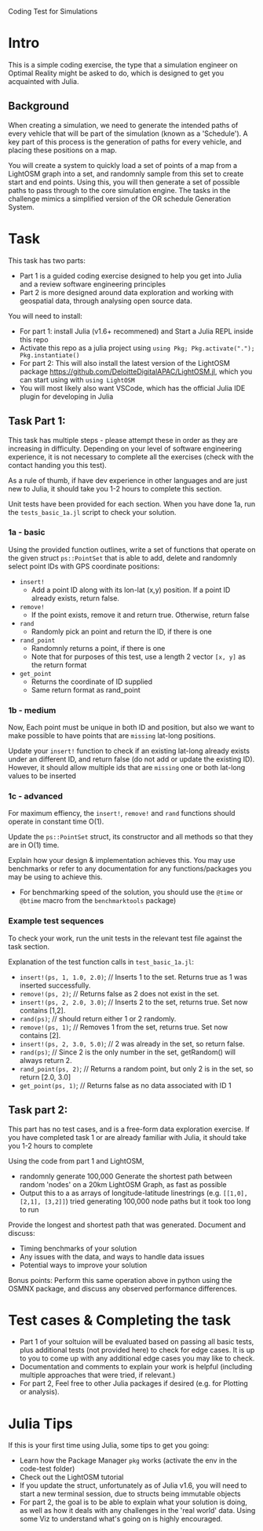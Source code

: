 Coding Test for Simulations
# Intro
This is a simple coding exercise, the type that a simulation engineer on Optimal Reality might be asked to do, which is designed to get you acquainted with Julia.

## Background

When creating a simulation, we need to generate the intended paths of every vehicle that will be part of the simulation (known as a 'Schedule'). A key part of this process is the generation of paths for every vehicle, and placing these positions on a map. 

You will create a system to quickly load a set of points of a map from a LightOSM graph into a set, and randomnly sample from this set to create start and end points. Using this, you will then generate a set of possible paths to pass through to the core simulation engine. The tasks in the challenge mimics a simplified version of the OR schedule Generation System.

# Task
This task has two parts:
- Part 1 is a guided coding exercise designed to help you get into Julia and a review software engineering principles
- Part 2 is more designed around data exploration and working with geospatial data, through analysing open source data.

You will need to install:
- For part 1: install Julia (v1.6+ recommened) and Start a Julia REPL inside this repo
- Activate this repo as a julia project using `using Pkg; Pkg.activate("."); Pkg.instantiate()`
- For part 2: This will also install the latest version of the LightOSM package https://github.com/DeloitteDigitalAPAC/LightOSM.jl, which you can start using with `using LightOSM`
- You will most likely also want VSCode, which has the official Julia IDE plugin for developing in Julia

## Task Part 1:

This task has multiple steps - please attempt these in order as they are increasing in difficulty. Depending on your level of software engineering experience, it is not necessary to complete all the exercises (check with the contact handing you this test). 

As a rule of thumb, if have dev experience in other languages and are just new to Julia, it should take you 1-2 hours to complete this section.

Unit tests have been provided for each section. When you have done 1a, run the `tests_basic_1a.jl` script to check your solution. 

### 1a - basic

Using the provided function outlines, write a set of functions that operate on the given struct `ps::PointSet` that is able to add, delete and randomnly select point IDs with GPS coordinate positions:
- `insert!`
    - Add a point ID along with its lon-lat (x,y) position. If a point ID already exists, return false. 
- `remove!`
    - If the point exists, remove it and return true. Otherwise, return false
- `rand`
    - Randomly pick an point and return the ID, if there is one
- `rand_point`
    - Randomnly returns a point, if there is one
    - Note that for purposes of this test, use a length 2 vector `[x, y]` as the return format
- `get_point`
    - Returns the coordinate of ID supplied
    - Same return format as rand_point


### 1b - medium
Now, Each point must be unique in both ID and position, but also we want to make possible to have points that are `missing` lat-long positions.

Update your `insert!` function to check if an existing lat-long already exists under an different ID, and return false (do not add or update the existing ID). However, it should allow multiple ids that are `missing` one or both lat-long values to be inserted 

### 1c - advanced
For maximum effiency, the `insert!`, `remove!` and `rand` functions should operate in constant time O(1). 

Update the `ps::PointSet` struct, its constructor and all methods so that they are in O(1) time.

Explain how your design & implementation achieves this. You may use benchmarks or refer to any documentation for any functions/packages you may be using to achieve this.

- For benchmarking speed of the solution, you should use the `@time` or `@btime` macro from the `benchmarktools` package)


### Example test sequences
To check your work, run the unit tests in the relevant test file against the task section. 

Explanation of the test function calls in `test_basic_1a.jl`:
- `insert!(ps, 1, 1.0, 2.0)`; // Inserts 1 to the set. Returns true as 1 was inserted successfully.
- `remove!(ps, 2)`; // Returns false as 2 does not exist in the set.
- `insert!(ps, 2, 2.0, 3.0)`; // Inserts 2 to the set, returns true. Set now contains [1,2].
- `rand(ps)`; // should return either 1 or 2 randomly.
- `remove!(ps, 1)`; // Removes 1 from the set, returns true. Set now contains [2].
- `insert!(ps, 2, 3.0, 5.0)`; // 2 was already in the set, so return false.
- `rand(ps)`; // Since 2 is the only number in the set, getRandom() will always return 2.
- `rand_point(ps, 2)`; // Returns a random point, but only 2 is in the set, so return [2.0, 3.0]
- `get_point(ps, 1)`; // Returns false as no data associated with ID 1


## Task part 2:

This part has no test cases, and is a free-form data exploration exercise. If you have completed task 1 or are already familiar with Julia, it should take you 1-2 hours to complete

Using the code from part 1 and LightOSM,
- randomnly generate 100,000 Generate the shortest path between random 'nodes' on a 20km LightOSM Graph, as fast as possible
- Output this to a as arrays of longitude-latitude linestrings (e.g. `[[1,0], [2,1], [3,2]]`)
tried generating 100,000 node paths but it took too long to run 


Provide the longest and shortest path that was generated. Document and discuss:
- Timing benchmarks of your solution
- Any issues with the data, and ways to handle data issues
- Potential ways to improve your solution

Bonus points: Perform this same operation above in python using the  OSMNX package, and discuss any observed performance differences.

# Test cases & Completing the task
- Part 1 of your soltuion will be evaluated based on passing all basic tests, plus additional tests (not provided here) to check for edge cases. It is up to you to come up with any additional edge cases you may like to check.
- Documentation and comments to explain your work is helpful (including multiple approaches that were tried, if relevant.)
- For part 2, Feel free to other Julia packages if desired (e.g. for Plotting or analysis). 

# Julia Tips
If this is your first time using Julia, some tips to get you going:
- Learn how the Package Manager `pkg` works (activate the env in the code-test folder)
- Check out the LightOSM tutorial 
- If you update the struct, unfortunately as of Julia v1.6, you will need to start a new terminal session, due to structs being immutable objects
- For part 2, the goal is to be able to explain what your solution is doing, as well as how it deals with any challenges in the 'real world' data. Using some Viz to understand what's going on is highly encouraged.
